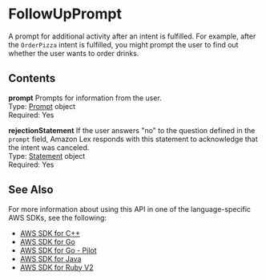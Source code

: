 # FollowUpPrompt<a name="API_FollowUpPrompt"></a>

A prompt for additional activity after an intent is fulfilled\. For example, after the `OrderPizza` intent is fulfilled, you might prompt the user to find out whether the user wants to order drinks\.

## Contents<a name="API_FollowUpPrompt_Contents"></a>

 **prompt**   <a name="lex-Type-FollowUpPrompt-prompt"></a>
Prompts for information from the user\.   
Type: [Prompt](API_Prompt.md) object  
Required: Yes

 **rejectionStatement**   <a name="lex-Type-FollowUpPrompt-rejectionStatement"></a>
If the user answers "no" to the question defined in the `prompt` field, Amazon Lex responds with this statement to acknowledge that the intent was canceled\.   
Type: [Statement](API_Statement.md) object  
Required: Yes

## See Also<a name="API_FollowUpPrompt_SeeAlso"></a>

For more information about using this API in one of the language\-specific AWS SDKs, see the following:
+  [AWS SDK for C\+\+](https://docs.aws.amazon.com/goto/SdkForCpp/lex-models-2017-04-19/FollowUpPrompt) 
+  [AWS SDK for Go](https://docs.aws.amazon.com/goto/SdkForGoV1/lex-models-2017-04-19/FollowUpPrompt) 
+  [AWS SDK for Go \- Pilot](https://docs.aws.amazon.com/goto/SdkForGoPilot/lex-models-2017-04-19/FollowUpPrompt) 
+  [AWS SDK for Java](https://docs.aws.amazon.com/goto/SdkForJava/lex-models-2017-04-19/FollowUpPrompt) 
+  [AWS SDK for Ruby V2](https://docs.aws.amazon.com/goto/SdkForRubyV2/lex-models-2017-04-19/FollowUpPrompt) 